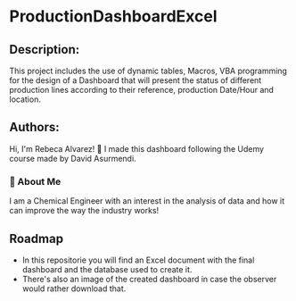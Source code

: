 # ProductionDashboardExcel
## Description:
This project includes the use of dynamic tables, Macros, VBA programming for the design of a Dashboard that will present the status of different production lines according to their reference, production Date/Hour and location.


## Authors:
Hi, I'm Rebeca Alvarez! 👋 I made this dashboard following the Udemy course made by David Asurmendi.

### 🚀 About Me
I am a Chemical Engineer with an interest in the analysis of data and how it can improve the way the industry works!

## Roadmap

- In this repositorie you will find an Excel document with the final dashboard and the database used to create it.
- There's also an image of the created dashboard in case the observer would rather download that.
